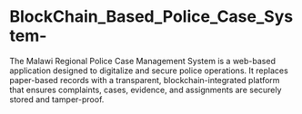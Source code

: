 # BlockChain_Based_Police_Case_System-
The Malawi Regional Police Case Management System is a web-based application designed to digitalize and secure police operations.   It replaces paper-based records with a transparent, blockchain-integrated platform that ensures complaints, cases, evidence, and assignments are securely stored and tamper-proof.  
